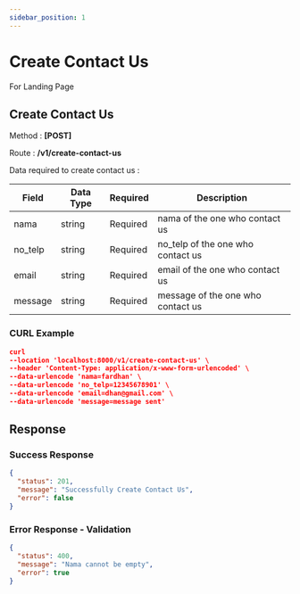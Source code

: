```yaml
---
sidebar_position: 1
---
```


# Create Contact Us

For Landing Page

## Create Contact Us

Method : **[POST]**

Route :
**/v1/create-contact-us**

Data required to create contact us :

| Field   | Data Type | Required | Description                       |
| ------- | --------- | -------- | --------------------------------- |
| nama    | string    | Required | nama of the one who contact us    |
| no_telp | string    | Required | no_telp of the one who contact us |
| email   | string    | Required | email of the one who contact us   |
| message | string    | Required | message of the one who contact us |

### CURL Example

```json
curl
--location 'localhost:8000/v1/create-contact-us' \
--header 'Content-Type: application/x-www-form-urlencoded' \
--data-urlencode 'nama=fardhan' \
--data-urlencode 'no_telp=12345678901' \
--data-urlencode 'email=dhan@gmail.com' \
--data-urlencode 'message=message sent'
```

## Response

### Success Response

```json
{
  "status": 201,
  "message": "Successfully Create Contact Us",
  "error": false
}
```

### Error Response - Validation

```json
{
  "status": 400,
  "message": "Nama cannot be empty",
  "error": true
}
```
